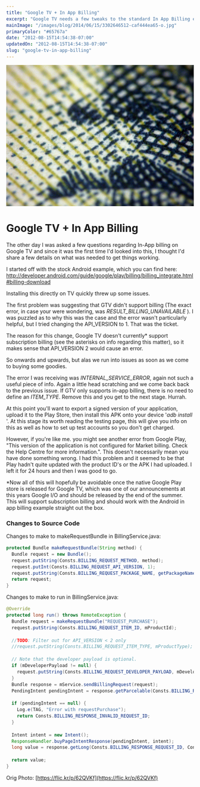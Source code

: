 ```yaml
---
title: "Google TV + In App Billing"
excerpt: "Google TV needs a few tweaks to the standard In App Billing example for Android to get it working."
mainImage: "/images/blog/2014/06/15/3302646512-caf444ea65-o.jpg"
primaryColor: "#65767a"
date: "2012-08-15T14:54:38-07:00"
updatedOn: "2012-08-15T14:54:38-07:00"
slug: "google-tv-in-app-billing"
---
```

![Key art for blog post "Google TV + In App Billing "](/images/blog/2014/06/15/3302646512-caf444ea65-o.jpg)

# Google TV + In App Billing

The other day I was asked a few questions regarding In-App billing on Google TV and since it was the first time I'd looked into this, I thought I'd share a few details on what was needed to get things working.

I started off with the stock Android example, which you can find here: <http://developer.android.com/guide/google/play/billing/billing_integrate.html#billing-download>

Installing this directly on TV quickly threw up some issues.

The first problem was suggesting that GTV didn't support billing (The exact error, in case your were wondering, was _RESULT_BILLING_UNAVAILABLE_ ). I was puzzled as to why this was the case and the error wasn't particularly helpful, but I tried changing the API_VERSION to 1. That was the ticket.

The reason for this change, Google TV doesn't currently* support subscription billing (see the asterisks on info regarding this matter), so it makes sense that API_VERSION 2 would cause an error.

So onwards and upwards, but alas we run into issues as soon as we come to buying some goodies.

The error I was receiving was _INTERNAL_SERVICE_ERROR_, again not such a useful piece of info. Again a little head scratching and we come back back to the previous issue. If GTV only supports in-app billing, there is no need to define an _ITEM_TYPE_. Remove this and you get to the next stage. Hurrah.

At this point you'll want to export a signed version of your application, upload it to the Play Store, then install this APK onto your device '_adb install <Directory to Signed APK>_'. At this stage its worth reading the testing page, this will give you info on this as well as how to set up test accounts so you don't get charged.

However, if you're like me. you might see another error from Google Play, "This version of the application is not configured for Market billing. Check the Help Centre for more information.". This doesn't necessarily mean you have done something wrong. I had this problem and it seemed to be that Play hadn't quite updated with the product ID's or the APK I had uploaded. I left it for 24 hours and then I was good to go.

*Now all of this will hopefully be avoidable once the native Google Play store is released for Google TV, which was one of our announcements at this years Google I/O and should be released by the end of the summer. This will support subscription billing and should work with the Android in app billing example straight out the box.

### Changes to Source Code

Changes to make to makeRequestBundle in  BillingService.java:

```java
protected Bundle makeRequestBundle(String method) {
  Bundle request = new Bundle();
  request.putString(Consts.BILLING_REQUEST_METHOD, method);
  request.putInt(Consts.BILLING_REQUEST_API_VERSION, 1);
  request.putString(Consts.BILLING_REQUEST_PACKAGE_NAME, getPackageName());
  return request;
}
```

Changes to make to run in BillingService.java:

```java
@Override
protected long run() throws RemoteException {
  Bundle request = makeRequestBundle("REQUEST_PURCHASE");
  request.putString(Consts.BILLING_REQUEST_ITEM_ID, mProductId);

  //TODO: Filter out for API_VERSION < 2 only
  //request.putString(Consts.BILLING_REQUEST_ITEM_TYPE, mProductType);

  // Note that the developer payload is optional.
  if (mDeveloperPayload != null) {
    request.putString(Consts.BILLING_REQUEST_DEVELOPER_PAYLOAD, mDeveloperPayload);
  }
  Bundle response = mService.sendBillingRequest(request);
  PendingIntent pendingIntent = response.getParcelable(Consts.BILLING_RESPONSE_PURCHASE_INTENT);

  if (pendingIntent == null) {
    Log.e(TAG, "Error with requestPurchase");
    return Consts.BILLING_RESPONSE_INVALID_REQUEST_ID;
  }

  Intent intent = new Intent();
  ResponseHandler.buyPageIntentResponse(pendingIntent, intent);
  long value = response.getLong(Consts.BILLING_RESPONSE_REQUEST_ID, Consts.BILLING_RESPONSE_INVALID_REQUEST_ID);

  return value;
}
```

Orig Photo: [https://flic.kr/p/62QVKf](https://flic.kr/p/62QVKf)